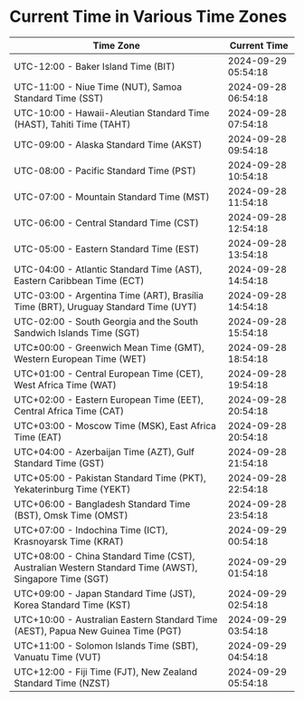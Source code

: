 # Current Time in Various Time Zones

| Time Zone | Current Time |
|-----------|--------------|
| UTC-12:00 - Baker Island Time (BIT) | 2024-09-29 05:54:18 |
| UTC-11:00 - Niue Time (NUT), Samoa Standard Time (SST) | 2024-09-28 06:54:18 |
| UTC-10:00 - Hawaii-Aleutian Standard Time (HAST), Tahiti Time (TAHT) | 2024-09-28 07:54:18 |
| UTC-09:00 - Alaska Standard Time (AKST) | 2024-09-28 09:54:18 |
| UTC-08:00 - Pacific Standard Time (PST) | 2024-09-28 10:54:18 |
| UTC-07:00 - Mountain Standard Time (MST) | 2024-09-28 11:54:18 |
| UTC-06:00 - Central Standard Time (CST) | 2024-09-28 12:54:18 |
| UTC-05:00 - Eastern Standard Time (EST) | 2024-09-28 13:54:18 |
| UTC-04:00 - Atlantic Standard Time (AST), Eastern Caribbean Time (ECT) | 2024-09-28 14:54:18 |
| UTC-03:00 - Argentina Time (ART), Brasília Time (BRT), Uruguay Standard Time (UYT) | 2024-09-28 14:54:18 |
| UTC-02:00 - South Georgia and the South Sandwich Islands Time (SGT) | 2024-09-28 15:54:18 |
| UTC±00:00 - Greenwich Mean Time (GMT), Western European Time (WET) | 2024-09-28 18:54:18 |
| UTC+01:00 - Central European Time (CET), West Africa Time (WAT) | 2024-09-28 19:54:18 |
| UTC+02:00 - Eastern European Time (EET), Central Africa Time (CAT) | 2024-09-28 20:54:18 |
| UTC+03:00 - Moscow Time (MSK), East Africa Time (EAT) | 2024-09-28 20:54:18 |
| UTC+04:00 - Azerbaijan Time (AZT), Gulf Standard Time (GST) | 2024-09-28 21:54:18 |
| UTC+05:00 - Pakistan Standard Time (PKT), Yekaterinburg Time (YEKT) | 2024-09-28 22:54:18 |
| UTC+06:00 - Bangladesh Standard Time (BST), Omsk Time (OMST) | 2024-09-28 23:54:18 |
| UTC+07:00 - Indochina Time (ICT), Krasnoyarsk Time (KRAT) | 2024-09-29 00:54:18 |
| UTC+08:00 - China Standard Time (CST), Australian Western Standard Time (AWST), Singapore Time (SGT) | 2024-09-29 01:54:18 |
| UTC+09:00 - Japan Standard Time (JST), Korea Standard Time (KST) | 2024-09-29 02:54:18 |
| UTC+10:00 - Australian Eastern Standard Time (AEST), Papua New Guinea Time (PGT) | 2024-09-29 03:54:18 |
| UTC+11:00 - Solomon Islands Time (SBT), Vanuatu Time (VUT) | 2024-09-29 04:54:18 |
| UTC+12:00 - Fiji Time (FJT), New Zealand Standard Time (NZST) | 2024-09-29 05:54:18 |
